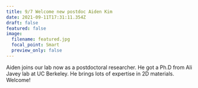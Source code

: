 ```yaml
---
title: 9/7 Welcome new postdoc Aiden Kim
date: 2021-09-11T17:31:11.354Z
draft: false
featured: false
image:
  filename: featured.jpg
  focal_point: Smart
  preview_only: false
---
```

Aiden joins our lab now as a postdoctoral researcher. He got a Ph.D from Ali Javey lab at UC Berkeley. He brings lots of expertise in 2D materials. Welcome!